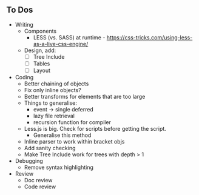 ## To Dos

- Writing
    - Components
        - LESS (vs. SASS) at runtime - https://css-tricks.com/using-less-as-a-live-css-engine/
    - Design, add:
        - [ ] Tree Include
        - [ ] Tables
        - [ ] Layout
- Coding
    - Better chaining of objects
    - Fix only inline objects?
    - Better transforms for elements that are too large
    - Things to generalise:
        - event -> single deferred
        - lazy file retrieval
        - recursion function for compiler
    - Less.js is big. Check for scripts before getting the script.
        - Generalise this method
    - Inline parser to work within bracket objs
    - Add sanity checking
    - Make Tree Include work for trees with depth > 1
- Debugging
    - Remove syntax highlighting
- Review
    - Doc review
    - Code review